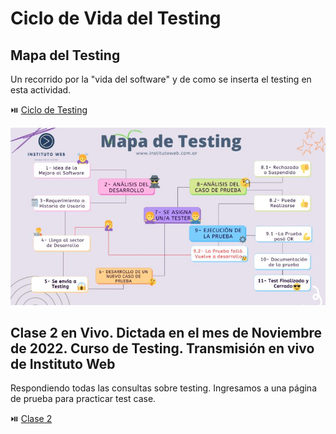 # Ciclo de Vida del Testing

## Mapa del Testing

Un recorrido por la "vida del software" y de como se inserta el testing en esta actividad.

⏯️ [Ciclo de Testing](https://www.youtube.com/watch?v=bv4pYWZMcAU)

![mapa-testing](/04/images/mapa-testing.jpg)

## Clase 2 en Vivo. Dictada en el mes de Noviembre de 2022. Curso de Testing. Transmisión en vivo de Instituto Web

Respondiendo todas las consultas sobre testing. Ingresamos a una página de prueba para practicar test case.

⏯️ [Clase 2](https://www.youtube.com/watch?v=xQv9ZWVurBc)